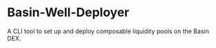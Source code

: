 # Basin-Well-Deployer
A CLI tool to set up and deploy composable liquidity pools on the Basin DEX.  
